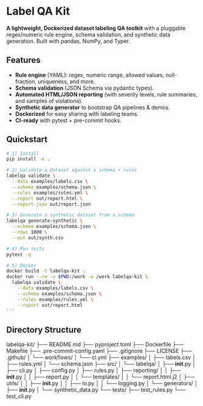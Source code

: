 # Label QA Kit

**A lightweight, Dockerized dataset labeling QA toolkit** with a pluggable regex/numeric rule engine, schema validation, and synthetic data generation. Built with pandas, NumPy, and Typer.

## Features

- **Rule engine** (YAML): regex, numeric range, allowed values, null-fraction, uniqueness, and more.
- **Schema validation** (JSON Schema via pydantic types).
- **Automated HTML/JSON reporting** (with severity levels, rule summaries, and samples of violations).
- **Synthetic data generator** to bootstrap QA pipelines & demos.
- **Dockerized** for easy sharing with labeling teams.
- **CI-ready** with pytest + pre-commit hooks.

## Quickstart

```bash
# 1) Install
pip install -e .

# 2) Validate a dataset against a schema + rules
labelqa validate \
  --data examples/labels.csv \
  --schema examples/schema.json \
  --rules examples/rules.yml \
  --report out/report.html \
  --report-json out/report.json

# 3) Generate a synthetic dataset from a schema
labelqa generate-synthetic \
  --schema examples/schema.json \
  --rows 1000 \
  --out out/synth.csv

# 4) Run tests
pytest -q

# 5) Docker
docker build -t labelqa-kit .
docker run --rm -v $PWD:/work -w /work labelqa-kit \
  labelqa validate \
    --data examples/labels.csv \
    --schema examples/schema.json \
    --rules examples/rules.yml \
    --report out/report.html
'''
```
## Directory Structure 
labelqa-kit/
├── README.md
├── pyproject.toml
├── Dockerfile
├── Makefile
├── .pre-commit-config.yaml
├── .gitignore
├── LICENSE
├── .github/
│   └── workflows/
│       └── ci.yml
├── examples/
│   ├── labels.csv
│   ├── rules.yml
│   └── schema.json
├── src/
│   └── labelqa/
│       ├── __init__.py
│       ├── cli.py
│       ├── config.py
│       ├── rules.py
│       ├── reporting/
│       │   ├── __init__.py
│       │   ├── report.py
│       │   └── templates/
│       │       └── report.html.j2
│       ├── utils/
│       │   ├── __init__.py
│       │   ├── io.py
│       │   └── logging.py
│       └── generators/
│           ├── __init__.py
│           └── synthetic_data.py
└── tests/
    ├── test_rules.py
    └── test_cli.py
